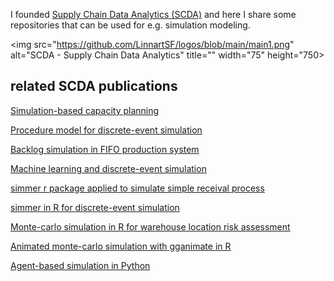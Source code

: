 I founded <a href="https://www.supplychaindataanalytics.com">Supply Chain Data Analytics (SCDA)</a> and here I share some repositories that can be used for e.g. simulation modeling.

<img src="https://github.com/LinnartSF/logos/blob/main/main1.png" alt="SCDA - Supply Chain Data Analytics" title="" width="75" height="750>

<h2>related SCDA publications</h2>
<a href="https://www.supplychaindataanalytics.com/simulation-based-capacity-planning/">Simulation-based capacity planning</a>

<a href="https://www.supplychaindataanalytics.com/procedure-model-for-discrete-event-simulation/">Procedure model for discrete-event simulation</a>

<a href="https://www.supplychaindataanalytics.com/backlog-simulation-in-fifo-production-system/">Backlog simulation in FIFO production system</a>

<a href="https://www.supplychaindataanalytics.com/machine-learning-and-discrete-event-simulation-exemplary-applications/">Machine learning and discrete-event simulation</a>

<a href="https://www.supplychaindataanalytics.com/simmer-r-package-applied-to-simulate-simple-receival-inspection-process/">simmer r package applied to simulate simple receival process</a>

<a href="https://www.supplychaindataanalytics.com/simmer-in-r-for-discrete-event-simulation/">simmer in R for discrete-event simulation</a>

<a href="https://www.supplychaindataanalytics.com/monte-carlo-simulation-in-r-for-warehouse-location-risk-assessment/">Monte-carlo simulation in R for warehouse location risk assessment</a>

<a href="https://www.supplychaindataanalytics.com/animated-monte-carlo-simulation-with-gganimate-in-r/">Animated monte-carlo simulation with gganimate in R</a>

<a href="https://www.supplychaindataanalytics.com/a-simple-agent-based-simulation-run-visualized-using-matplotlib-in-python/">Agent-based simulation in Python</a>
